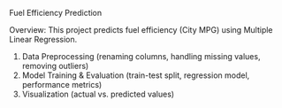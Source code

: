 Fuel Efficiency Prediction

Overview:
This project predicts fuel efficiency (City MPG) using Multiple Linear Regression.


1. Data Preprocessing (renaming columns, handling missing values, removing outliers)
2. Model Training & Evaluation (train-test split, regression model, performance metrics)
3. Visualization (actual vs. predicted values)






